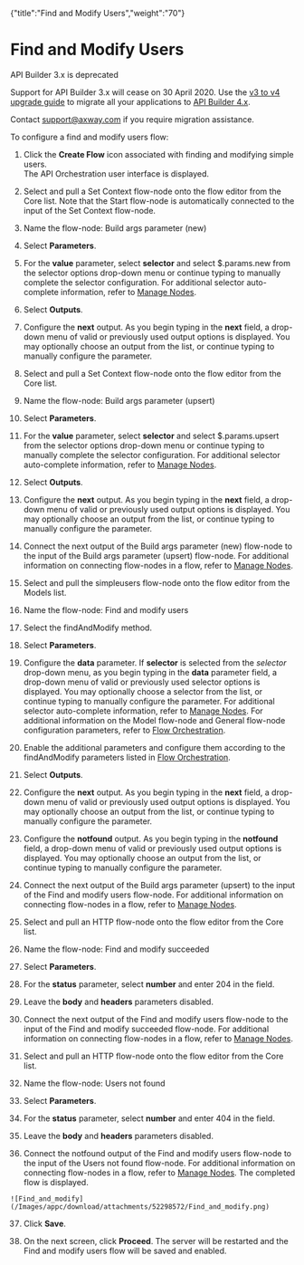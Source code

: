 {"title":"Find and Modify Users","weight":"70"} 

# Find and Modify Users

API Builder 3.x is deprecated

Support for API Builder 3.x will cease on 30 April 2020. Use the [v3 to v4 upgrade guide](https://docs.axway.com/bundle/API_Builder_4x_allOS_en/page/api_builder_v3_to_v4_upgrade_guide.html) to migrate all your applications to [API Builder 4.x](https://docs.axway.com/bundle/API_Builder_4x_allOS_en/page/api_builder_getting_started_guide.html).

Contact [support@axway.com](mailto:support@axway.com) if you require migration assistance.

To configure a find and modify users flow:

1.  Click the **Create Flow** icon associated with finding and modifying simple users.  
    The API Orchestration user interface is displayed.
    
2.  Select and pull a Set Context flow-node onto the flow editor from the Core list. Note that the Start flow-node is automatically connected to the input of the Set Context flow-node.
    
3.  Name the flow-node: Build args parameter (new)
    
4.  Select **Parameters**.
    
5.  For the **value** parameter, select **selector** and select $.params.new from the selector options drop-down menu or continue typing to manually complete the selector configuration. For additional selector auto-complete information, refer to [Manage Nodes](/docs/appc/Axway_API_Builder/API_Builder/API_Builder_Developer_Guide/API_Builder_Flows/Manage_Nodes/).
    
6.  Select **Outputs**.
    
7.  Configure the **next** output. As you begin typing in the **next** field, a drop-down menu of valid or previously used output options is displayed. You may optionally choose an output from the list, or continue typing to manually configure the parameter.
    
8.  Select and pull a Set Context flow-node onto the flow editor from the Core list.
    
9.  Name the flow-node: Build args parameter (upsert)
    
10.  Select **Parameters**.
    
11.  For the **value** parameter, select **selector** and select $.params.upsert from the selector options drop-down menu or continue typing to manually complete the selector configuration. For additional selector auto-complete information, refer to [Manage Nodes](/docs/appc/Axway_API_Builder/API_Builder/API_Builder_Developer_Guide/API_Builder_Flows/Manage_Nodes/).
    
12.  Select **Outputs**.
    
13.  Configure the **next** output. As you begin typing in the **next** field, a drop-down menu of valid or previously used output options is displayed. You may optionally choose an output from the list, or continue typing to manually configure the parameter.
    
14.  Connect the next output of the Build args parameter (new) flow-node to the input of the Build args parameter (upsert) flow-node. For additional information on connecting flow-nodes in a flow, refer to [Manage Nodes](/docs/appc/Axway_API_Builder/API_Builder/API_Builder_Developer_Guide/API_Builder_Flows/Manage_Nodes/).
    
15.  Select and pull the simpleusers flow-node onto the flow editor from the Models list.
    
16.  Name the flow-node: Find and modify users
    
17.  Select the findAndModify method.
    
18.  Select **Parameters**.
    
19.  Configure the **data** parameter. If **selector** is selected from the _selector_ drop-down menu, as you begin typing in the **data** parameter field, a drop-down menu of valid or previously used selector options is displayed. You may optionally choose a selector from the list, or continue typing to manually configure the parameter. For additional selector auto-complete information, refer to [Manage Nodes](/docs/appc/Axway_API_Builder/API_Builder/API_Builder_Developer_Guide/API_Builder_Flows/Manage_Nodes/). For additional information on the Model flow-node and General flow-node configuration parameters, refer to [Flow Orchestration](/docs/appc/Axway_API_Builder/API_Builder/API_Builder_Developer_Guide/API_Builder_Flows/Flow_Orchestration/).
    
20.  Enable the additional parameters and configure them according to the findAndModify parameters listed in [Flow Orchestration](/docs/appc/Axway_API_Builder/API_Builder/API_Builder_Developer_Guide/API_Builder_Flows/Flow_Orchestration/).
    
21.  Select **Outputs**.
    
22.  Configure the **next** output. As you begin typing in the **next** field, a drop-down menu of valid or previously used output options is displayed. You may optionally choose an output from the list, or continue typing to manually configure the parameter.
    
23.  Configure the **notfound** output. As you begin typing in the **notfound** field, a drop-down menu of valid or previously used output options is displayed. You may optionally choose an output from the list, or continue typing to manually configure the parameter.
    
24.  Connect the next output of the Build args parameter (upsert) to the input of the Find and modify users flow-node. For additional information on connecting flow-nodes in a flow, refer to [Manage Nodes](/docs/appc/Axway_API_Builder/API_Builder/API_Builder_Developer_Guide/API_Builder_Flows/Manage_Nodes/).
    
25.  Select and pull an HTTP flow-node onto the flow editor from the Core list.
    
26.  Name the flow-node: Find and modify succeeded
    
27.  Select **Parameters**.
    
28.  For the **status** parameter, select **number** and enter 204 in the field.
    
29.  Leave the **body** and **headers** parameters disabled.
    
30.  Connect the next output of the Find and modify users flow-node to the input of the Find and modify succeeded flow-node. For additional information on connecting flow-nodes in a flow, refer to [Manage Nodes](/docs/appc/Axway_API_Builder/API_Builder/API_Builder_Developer_Guide/API_Builder_Flows/Manage_Nodes/).
    
31.  Select and pull an HTTP flow-node onto the flow editor from the Core list.
    
32.  Name the flow-node: Users not found
    
33.  Select **Parameters**.
    
34.  For the **status** parameter, select **number** and enter 404 in the field.
    
35.  Leave the **body** and **headers** parameters disabled.
    
36.  Connect the notfound output of the Find and modify users flow-node to the input of the Users not found flow-node. For additional information on connecting flow-nodes in a flow, refer to [Manage Nodes](/docs/appc/Axway_API_Builder/API_Builder/API_Builder_Developer_Guide/API_Builder_Flows/Manage_Nodes/). The completed flow is displayed.
    
    ![Find_and_modify](/Images/appc/download/attachments/52298572/Find_and_modify.png)
37.  Click **Save**.
    
38.  On the next screen, click **Proceed**. The server will be restarted and the Find and modify users flow will be saved and enabled.